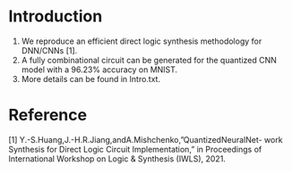 # Introduction
1. We reproduce an efficient direct logic synthesis methodology for DNN/CNNs [1].
2. A fully combinational circuit can be generated for the quantized CNN model with a 96.23% accuracy on MNIST.
3. More details can be found in Intro.txt.
# Reference
[1] Y.-S.Huang,J.-H.R.Jiang,andA.Mishchenko,”QuantizedNeuralNet- work Synthesis for Direct Logic Circuit Implementation,” in Proceedings of International Workshop on Logic & Synthesis (IWLS), 2021.
